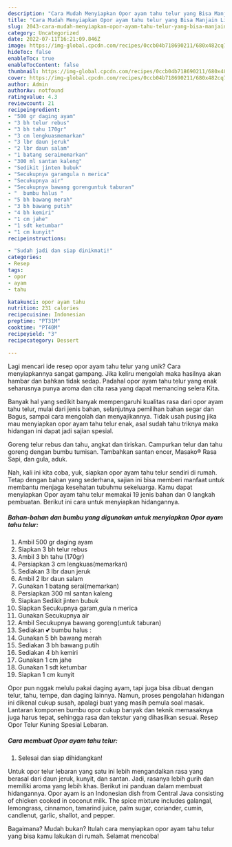 ```yaml
---
description: "Cara Mudah Menyiapkan Opor ayam tahu telur yang Bisa Manjain Lidah"
title: "Cara Mudah Menyiapkan Opor ayam tahu telur yang Bisa Manjain Lidah"
slug: 2043-cara-mudah-menyiapkan-opor-ayam-tahu-telur-yang-bisa-manjain-lidah
category: Uncategorized
date: 2022-07-11T16:21:09.846Z
image: https://img-global.cpcdn.com/recipes/0ccb04b718690211/680x482cq70/opor-ayam-tahu-telur-foto-resep-utama.jpg
hideToc: false
enableToc: true
enableTocContent: false
thumbnail: https://img-global.cpcdn.com/recipes/0ccb04b718690211/680x482cq70/opor-ayam-tahu-telur-foto-resep-utama.jpg
cover: https://img-global.cpcdn.com/recipes/0ccb04b718690211/680x482cq70/opor-ayam-tahu-telur-foto-resep-utama.jpg
author: Admin
authorAv: notfound
ratingvalue: 4.3
reviewcount: 21
recipeingredient:
- "500 gr daging ayam"
- "3 bh telur rebus"
- "3 bh tahu 170gr"
- "3 cm lengkuasmemarkan"
- "3 lbr daun jeruk"
- "2 lbr daun salam"
- "1 batang seraimemarkan"
- "300 ml santan kaleng"
- "Sedikit jinten bubuk"
- "Secukupnya garamgula n merica"
- "Secukupnya air"
- "Secukupnya bawang gorenguntuk taburan"
- "  bumbu halus "
- "5 bh bawang merah"
- "3 bh bawang putih"
- "4 bh kemiri"
- "1 cm jahe"
- "1 sdt ketumbar"
- "1 cm kunyit"
recipeinstructions:

- "Sudah jadi dan siap dinikmati!"
categories:
- Resep
tags:
- opor
- ayam
- tahu

katakunci: opor ayam tahu 
nutrition: 231 calories
recipecuisine: Indonesian
preptime: "PT31M"
cooktime: "PT40M"
recipeyield: "3"
recipecategory: Dessert

---
```





Lagi mencari ide resep opor ayam tahu telur yang unik? Cara menyiapkannya sangat gampang. Jika keliru mengolah maka hasilnya akan hambar dan bahkan tidak sedap. Padahal opor ayam tahu telur yang enak seharusnya punya aroma dan cita rasa yang dapat memancing selera Kita.





Banyak hal yang sedikit banyak mempengaruhi kualitas rasa dari opor ayam tahu telur, mulai dari jenis bahan, selanjutnya pemilihan bahan segar dan Bagus, sampai cara mengolah dan menyajikannya. Tidak usah pusing jika mau menyiapkan opor ayam tahu telur enak,      asal sudah tahu triknya maka hidangan ini dapat jadi sajian spesial.














Goreng telur rebus dan tahu, angkat dan tiriskan. Campurkan telur dan tahu goreng dengan bumbu tumisan. Tambahkan santan encer, Masako® Rasa Sapi, dan gula, aduk.






Nah, kali ini kita coba, yuk, siapkan opor ayam tahu telur sendiri di rumah. Tetap dengan bahan yang sederhana, sajian ini bisa memberi manfaat untuk membantu menjaga kesehatan tubuhmu sekeluarga. Kamu dapat menyiapkan Opor ayam tahu telur memakai 19 jenis bahan dan 0 langkah pembuatan. Berikut ini cara untuk menyiapkan hidangannya.

<!--inarticleads1-->

##### Bahan-bahan dan bumbu yang digunakan untuk menyiapkan Opor ayam tahu telur:

1. Ambil 500 gr daging ayam
1. Siapkan 3 bh telur rebus
1. Ambil 3 bh tahu (170gr)
1. Persiapkan 3 cm lengkuas(memarkan)
1. Sediakan 3 lbr daun jeruk
1. Ambil 2 lbr daun salam
1. Gunakan 1 batang serai(memarkan)
1. Persiapkan 300 ml santan kaleng
1. Siapkan Sedikit jinten bubuk
1. Siapkan Secukupnya garam,gula n merica
1. Gunakan Secukupnya air
1. Ambil Secukupnya bawang goreng(untuk taburan)
1. Sediakan  💕 bumbu halus :
1. Gunakan 5 bh bawang merah
1. Sediakan 3 bh bawang putih
1. Sediakan 4 bh kemiri
1. Gunakan 1 cm jahe
1. Gunakan 1 sdt ketumbar
1. Siapkan 1 cm kunyit


Opor pun nggak melulu pakai daging ayam, tapi juga bisa dibuat dengan telur, tahu, tempe, dan daging lainnya. Namun, proses pengolahan hidangan ini dikenal cukup susah, apalagi buat yang masih pemula soal masak. Lantaran komponen bumbu opor cukup banyak dan teknik memasaknya juga harus tepat, sehingga rasa dan tekstur yang dihasilkan sesuai. Resep Opor Telur Kuning Spesial Lebaran. 

<!--inarticleads2-->

##### Cara membuat Opor ayam tahu telur:


1. Selesai dan siap dihidangkan!

Untuk opor telur lebaran yang satu ini lebih mengandalkan rasa yang berasal dari daun jeruk, kunyit, dan santan. Jadi, rasanya lebih gurih dan memiliki aroma yang lebih khas. Berikut ini panduan dalam membuat hidangannya. Opor ayam is an Indonesian dish from Central Java consisting of chicken cooked in coconut milk. The spice mixture includes galangal, lemongrass, cinnamon, tamarind juice, palm sugar, coriander, cumin, candlenut, garlic, shallot, and pepper. 

Bagaimana? Mudah bukan? Itulah cara menyiapkan opor ayam tahu telur yang bisa kamu lakukan di rumah. Selamat mencoba!
